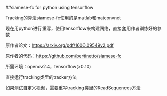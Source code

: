 ##siamese-fc for python using tensorflow

Tracking的算法siamese-fc使用的是matlab和matconvnet

现在用python进行重写，使用tensorflow来构建网络，直接套用作者训练好的参数

原作者论文：https://arxiv.org/pdf/1606.09549v2.pdf

原作者的代码：https://github.com/bertinetto/siamese-fc

所需环境：opencv2.4，tensorflow(>0.10)

直接运行tracking类里的tracker方法

如果测试自定义视频，需要重写tracking类里的ReadSequences方法
